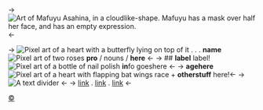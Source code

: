 ->![Art of Mafuyu Asahina, in a cloudlike-shape. Mafuyu has a mask over half her face, and has an empty expression.](https://i.postimg.cc/769vFx5X/92ff28e5af242a1343a61c9dfb6f2af91bdabffc.png)<-

-> ![Pixel art of a heart with a butterfly lying on top of it](https://i.postimg.cc/9M0k4y85/ezgif-2-98a061ec27.gif) . . . **name** ![Pixel art of  two roses](https://i.postimg.cc/4dKgCCT9/ezgif-2-73c08eb3c1.gif) **pro** / nouns / **here** <-
-> ## **label** label! ![Pixel art of a bottle of nail polish](https://i.postimg.cc/GpVfyHZ4/ezgif-2-a2ab97df12.gif) **in**fo goeshere <-
-> **agehere** ![Pixel art of a heart with flapping bat wings](https://i.postimg.cc/pV6mnxdg/ezgif-1-e617dcee1e.gif) race + **otherstuff** here!<-
->![A text divider](https://i.postimg.cc/4d2GKfXy/ezgif-2-5793a7f536.png) <-
-> [link](/) . [link](/) . [link](/) <-

[©](/frapuccino)
